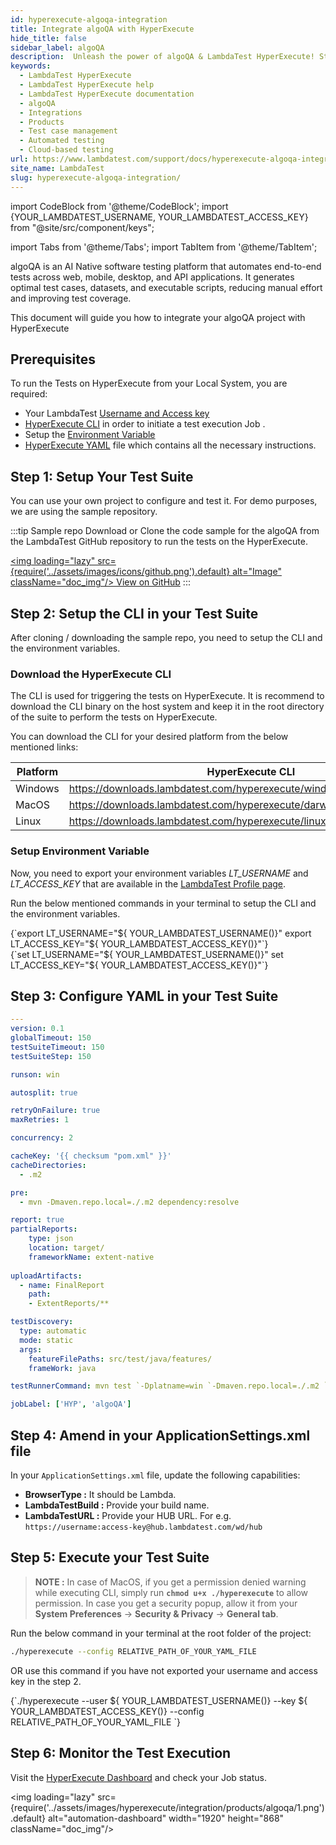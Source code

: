 ```yaml
---
id: hyperexecute-algoqa-integration
title: Integrate algoQA with HyperExecute
hide_title: false
sidebar_label: algoQA
description:  Unleash the power of algoQA & LambdaTest HyperExecute! Streamline test management & experience fast execution.
keywords:
  - LambdaTest HyperExecute
  - LambdaTest HyperExecute help
  - LambdaTest HyperExecute documentation
  - algoQA
  - Integrations
  - Products
  - Test case management
  - Automated testing
  - Cloud-based testing
url: https://www.lambdatest.com/support/docs/hyperexecute-algoqa-integration/
site_name: LambdaTest
slug: hyperexecute-algoqa-integration/
---
```


import CodeBlock from '@theme/CodeBlock';
import {YOUR_LAMBDATEST_USERNAME, YOUR_LAMBDATEST_ACCESS_KEY} from "@site/src/component/keys";

import Tabs from '@theme/Tabs';
import TabItem from '@theme/TabItem';

<script type="application/ld+json"
      dangerouslySetInnerHTML={{ __html: JSON.stringify({
       "@context": "https://schema.org",
        "@type": "BreadcrumbList",
        "itemListElement": [{
          "@type": "ListItem",
          "position": 1,
          "name": "Home",
          "item": "https://www.lambdatest.com"
        },{
          "@type": "ListItem",
          "position": 2,
          "name": "Support",
          "item": "https://www.lambdatest.com/support/docs/"
        },{
          "@type": "ListItem",
          "position": 3,
          "name": "Integration with Products",
          "item": "https://www.lambdatest.com/support/docs/hyperexecute-algoqa-integration/"
        }]
      })
    }}
></script>

algoQA is an AI Native software testing platform that automates end-to-end tests across web, mobile, desktop, and API applications. It generates optimal test cases, datasets, and executable scripts, reducing manual effort and improving test coverage.

This document will guide you how to integrate your algoQA project with HyperExecute

## Prerequisites

To run the Tests on HyperExecute from your Local System, you are required:

- Your LambdaTest [Username and Access key](/support/docs/hyperexecute-how-to-get-my-username-and-access-key/)
- [HyperExecute CLI](/support/docs/hyperexecute-cli-run-tests-on-hyperexecute-grid/) in order to initiate a test execution Job .
- Setup the [Environment Variable](/support/docs/hyperexecute-environment-variable-setup/)
- [HyperExecute YAML](/support/docs/hyperexecute-yaml-version0.2/) file which contains all the necessary instructions.

## Step 1: Setup Your Test Suite

You can use your own project to configure and test it. For demo purposes, we are using the sample repository.

:::tip Sample repo
Download or Clone the code sample for the algoQA from the LambdaTest GitHub repository to run the tests on the HyperExecute.

<a href="https://github.com/LambdaTest/algoQA-HyperExecute-sample" className="github__anchor"><img loading="lazy" src={require('../assets/images/icons/github.png').default} alt="Image" className="doc_img"/> View on GitHub</a>
:::

## Step 2: Setup the CLI in your Test Suite

After cloning / downloading the sample repo, you need to setup the CLI and the environment variables.

### Download the HyperExecute CLI

The CLI is used for triggering the tests on HyperExecute. It is recommend to download the CLI binary on the host system and keep it in the root directory of the suite to perform the tests on HyperExecute.

You can download the CLI for your desired platform from the below mentioned links:

| Platform | HyperExecute CLI |
| ---------| ---------------- |
| Windows | https://downloads.lambdatest.com/hyperexecute/windows/hyperexecute.exe |
| MacOS | https://downloads.lambdatest.com/hyperexecute/darwin/hyperexecute |
| Linux | https://downloads.lambdatest.com/hyperexecute/linux/hyperexecute |

### Setup Environment Variable

Now, you need to export your environment variables *LT_USERNAME* and *LT_ACCESS_KEY* that are available in the [LambdaTest Profile page](https://accounts.lambdatest.com/detail/profile).

Run the below mentioned commands in your terminal to setup the CLI and the environment variables.

<Tabs className="docs__val">

<TabItem value="bash" label="Linux / MacOS" default>

  <div className="lambdatest__codeblock">
    <CodeBlock className="language-bash">
  {`export LT_USERNAME="${ YOUR_LAMBDATEST_USERNAME()}"
export LT_ACCESS_KEY="${ YOUR_LAMBDATEST_ACCESS_KEY()}"`}
  </CodeBlock>
</div>

</TabItem>

<TabItem value="powershell" label="Windows" default>

  <div className="lambdatest__codeblock">
    <CodeBlock className="language-powershell">
  {`set LT_USERNAME="${ YOUR_LAMBDATEST_USERNAME()}"
set LT_ACCESS_KEY="${ YOUR_LAMBDATEST_ACCESS_KEY()}"`}
  </CodeBlock>
</div>

</TabItem>
</Tabs>

## Step 3: Configure YAML in your Test Suite

```yaml
---
version: 0.1
globalTimeout: 150
testSuiteTimeout: 150
testSuiteStep: 150

runson: win

autosplit: true

retryOnFailure: true
maxRetries: 1

concurrency: 2

cacheKey: '{{ checksum "pom.xml" }}'
cacheDirectories:
  - .m2

pre:
  - mvn -Dmaven.repo.local=./.m2 dependency:resolve

report: true
partialReports:
    type: json
    location: target/
    frameworkName: extent-native
  
uploadArtifacts:
  - name: FinalReport 
    path:
    - ExtentReports/**

testDiscovery:
  type: automatic
  mode: static
  args:
    featureFilePaths: src/test/java/features/
    frameWork: java

testRunnerCommand: mvn test `-Dplatname=win `-Dmaven.repo.local=./.m2 `-Dcucumber.features="$test"

jobLabel: ['HYP', 'algoQA']
```

## Step 4: Amend in your ApplicationSettings.xml file

In your `ApplicationSettings.xml` file, update the following capabilities:

- **BrowserType :** It should be Lambda.
- **LambdaTestBuild :** Provide your build name.
- **LambdaTestURL :** Provide your HUB URL. For e.g. `https://username:access-key@hub.lambdatest.com/wd/hub`

## Step 5: Execute your Test Suite

> **NOTE :** In case of MacOS, if you get a permission denied warning while executing CLI, simply run **`chmod u+x ./hyperexecute`** to allow permission. In case you get a security popup, allow it from your **System Preferences** → **Security & Privacy** → **General tab**.

Run the below command in your terminal at the root folder of the project:

```bash
./hyperexecute --config RELATIVE_PATH_OF_YOUR_YAML_FILE
```

OR use this command if you have not exported your username and access key in the step 2.

<div className="lambdatest__codeblock">
  <CodeBlock className="language-bash">
    {`./hyperexecute --user ${ YOUR_LAMBDATEST_USERNAME()} --key ${ YOUR_LAMBDATEST_ACCESS_KEY()} --config RELATIVE_PATH_OF_YOUR_YAML_FILE `}
  </CodeBlock>
</div>

## Step 6: Monitor the Test Execution

Visit the [HyperExecute Dashboard](https://hyperexecute.lambdatest.com/hyperexecute) and check your Job status. 

<img loading="lazy" src={require('../assets/images/hyperexecute/integration/products/algoqa/1.png').default} alt="automation-dashboard"  width="1920" height="868" className="doc_img"/>